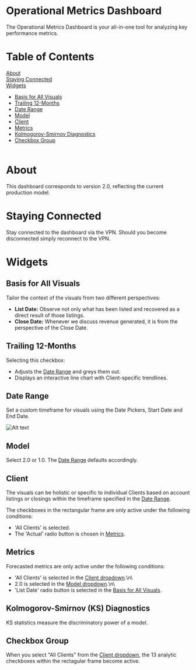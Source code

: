 # Operational Metrics Dashboard
The Operational Metrics Dashboard is your all-in-one tool for analyzing key performance metrics.

# Table of Contents
[About](#about)  
[Staying Connected](#staying-connected)  
[Widgets](#widgets)  
* [Basis for All Visuals](#basis-for-all-visuals)
* [Trailing 12-Months](#trailing-12-months)
* [Date Range](#date-range)
* [Model](#model)
* [Client](#client)
* [Metrics](#metrics)
* [Kolmogorov-Smirnov Diagnostics](#kolmogorov-smirnov-ks-diagnostics)
* [Checkbox Group](#checkbox-group)
<br><br>

# About
This dashboard corresponds to version 2.0, reflecting the current production model.

# Staying Connected
Stay connected to the dashboard via the VPN.  Should you become disconnected simply reconnect to the VPN.

# Widgets
## Basis for All Visuals
Tailor the context of the visuals from two different perspectives:
* **List Date:**  Observe not only what has been listed and recovered as a direct result of those listings.  
* **Close Date:**  Whenever we discuss revenue generated, it is from the perspective of the Close Date.  

## Trailing 12-Months
Selecting this checkbox:
* Adjusts the [Date Range](#date-range) and greys them out.
* Displays an interactive line chart with Client-specific trendlines.

## Date Range
Set a custom timeframe for visuals using the Date Pickers, Start Date and End Date.

![Alt text](images/datepicker.jpg)

## Model
Select 2.0 or 1.0. The [Date Range](#date-range) defaults accordingly. 

## Client
The visuals can be holistic or specific to individual Clients based on account listings or closings within the timeframe specified in the [Date Range](#date-range).

The checkboxes in the rectangular frame are only active under the following conditions:
* 'All Clients' is selected.
* The 'Actual' radio button is chosen in [Metrics](#metrics).

## Metrics
Forecasted metrics are only active under the following conditions:
* 'All Clients' is selected in the [Client dropdown](#client).\n\
* 2.0 is selected in the [Model dropdown](#model).\n\
* 'List Date' radio button is selected in the [Basis for All Visuals](#basis-for-all-visuals).

## Kolmogorov-Smirnov (KS) Diagnostics
KS statistics measure the discriminatory power of a model.

## Checkbox Group
When you select "All Clients" from the [Client dropdown](#client), the 13 analytic checkboxes within the rectagular frame become active.